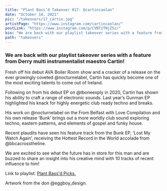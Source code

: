 ```yaml
---
title: "Plant Bass’d Takeover 017: @cartincaolan"
date: "October 14, 2021"
pic: "/takeovers/17_cartin.jpg"
artistPage: "https://www.instagram.com/cartincaolan/"
postLink: "https://www.instagram.com/p/CVBTzTNjZ5z/"
bio: "We are back with our playlist takeover series with a feature from Derry multi instrumentalist maestro Cartin!"
path: "takeovers"
---
```


### We are back with our playlist takeover series with a feature from Derry multi instrumentalist maestro Cartin!

Fresh off his debut AVA Boiler Room show and a cracker of a release on the ever growingly coveted @nocturnelabel, Cartin has quickly become one of the most exciting talents to come out of Ireland.

Following on from his debut EP on @tboneexply in 2020, Cartin has shown his ability to craft a range of electronic sounds. Last year’s Gunman EP highlighted his knack for highly energetic club ready techno and breaks.

His work on @nocturnelabel on the From Belfast with Love Compilation and his own release ‘Bunk’ brings out a more worldly club sound exploring techno, eastern patterns, and elements of gospel and funky house.

Recent plaudits have seen his feature track from the Bunk EP, ‘Lost My Watch Again’, receiving the Hottest Record in the World accolade from @bbcacrosstheline.

We are excited to see what the future has in store for this man and are buzzed to share an insight into his creative mind with 10 tracks of recent influence to him!

Link to playlist: <a role="button" class="btn btn-dark" href="https://open.spotify.com/playlist/5skAgzUfGmZLwrOPNLnGVf">Plant Bass'd Picks.</a>

Artwork from the don @eggboy_design.
